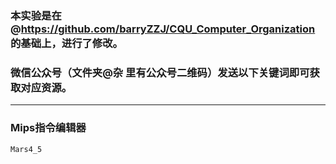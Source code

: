 ### 本实验是在@https://github.com/barryZZJ/CQU_Computer_Organization 的基础上，进行了修改。
### 微信公众号（文件夹@杂 里有公众号二维码）发送以下关键词即可获取对应资源。
***
### Mips指令编辑器
    Mars4_5
